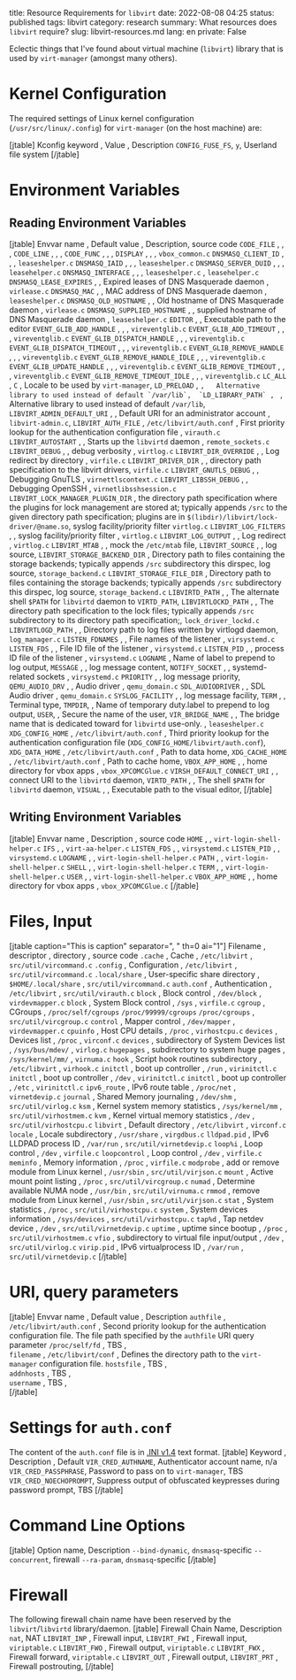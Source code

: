 title: Resource Requirements for `libvirt`
date: 2022-08-08 04:25
status: published
tags: libvirt
category: research
summary: What resources does `libvirt` require?
slug: libvirt-resources.md
lang: en
private: False


Eclectic things that I've found about virtual machine (`libvirt`) library that is used by `virt-manager` (amongst many others).

# Kernel Configuration
The required settings of Linux kernel configuration (`/usr/src/linux/.config`) for `virt-manager` (on 
the host machine) are:

[jtable]
Kconfig keyword ,  Value ,  Description
`CONFIG_FUSE_FS`, `y`, Userland file system
[/jtable]

# Environment Variables
## Reading Environment Variables
[jtable]
Envvar name ,  Default value ,  Description, source code
`CODE_FILE` ,  ,  ,
`CODE_LINE` ,  ,  ,
`CODE_FUNC` ,  ,  ,
`DISPLAY` ,  ,  ,  `vbox_common.c`
`DNSMASQ_CLIENT_ID` ,  ,  ,  `leaseshelper.c`
`DNSMASQ_IAID` ,  ,  ,  `leaseshelper.c`
`DNSMASQ_SERVER_DUID` ,  ,  ,  `leasehelper.c`
`DNSMASQ_INTERFACE` ,  ,  ,  `leaseshelper.c` ,  `leasehelper.c`
`DNSMASQ_LEASE_EXPIRES` ,  ,  Expired leases of DNS Masquerade daemon ,  `virlease.c`
`DNSMASQ_MAC` ,  ,  MAC address of DNS Masquerade daemon ,  `leaseshelper.c`
`DNSMASQ_OLD_HOSTNAME` ,  ,  Old hostname of DNS Masquerade daemon ,  `virlease.c`
`DNSMASQ_SUPPLIED_HOSTNAME` ,  ,  supplied hostname of DNS Masquerade daemon ,  `leaseshelper.c`
`EDITOR` ,  ,  Executable path to the editor
`EVENT_GLIB_ADD_HANDLE` ,  ,  ,  `vireventglib.c`
`EVENT_GLIB_ADD_TIMEOUT` ,  ,  ,  `vireventglib.c`
`EVENT_GLIB_DISPATCH_HANDLE` ,  ,  ,  `vireventglib.c`
`EVENT_GLIB_DISPATCH_TIMEOUT` ,  ,  ,  `vireventglib.c`
`EVENT_GLIB_REMOVE_HANDLE ` ,  ,  ,  `vireventglib.c`
`EVENT_GLIB_REMOVE_HANDLE_IDLE` ,  ,  ,  `vireventglib.c`
`EVENT_GLIB_UPDATE_HANDLE` ,  ,  ,  `vireventglib.c`
`EVENT_GLIB_REMOVE_TIMEOUT` ,  ,  ,  `vireventglib.c`
`EVENT_GLIB_REMOVE_TIMEOUT_IDLE` ,  ,  ,  `vireventglib.c`
`LC_ALL` ,  `C` ,   Locale to be used by `virt-manager`, 
`LD_PRELOAD` ,  `` ,   Alternative library to used instead of default `/var/lib`, 
`LD_LIBRARY_PATH` ,  `` ,   Alternative library to used instead of default `/var/lib`, 
`LIBVIRT_ADMIN_DEFAULT_URI` ,  ,   Default URI for an administrator account ,  `libvirt-admin.c`, 
`LIBVIRT_AUTH_FILE` ,  `/etc/libvirt/auth.conf` ,   First priority lookup for the authentication configuration file ,  `virauth.c`
`LIBVIRT_AUTOSTART` ,  ,   Starts up the `libvirtd` daemon ,  `remote_sockets.c`
`LIBVIRT_DEBUG` ,  ,   debug verbosity ,  `virtlog.c`
`LIBVIRT_DIR_OVERRIDE` ,  ,   Log redirect by directory ,  `virfile.c`
`LIBVIRT_DRIVER_DIR` ,  ,  directory path specification to the libvirt drivers,  `virfile.c`
`LIBVIRT_GNUTLS_DEBUG` ,  ,   Debugging GnuTLS ,  `virnettlscontext.c`
`LIBVIRT_LIBSSH_DEBUG` ,  ,   Debugging OpenSSH ,  `virnetlibsshsession.c`
`LIBVIRT_LOCK_MANAGER_PLUGIN_DIR` ,  the directory path specification where the plugins for lock management are stored at; typically appends `/src` to the given directory path specification; plugins are in `$(libdir)/libvirt/lock-driver/@name.so`,   syslog facility/priority filter  `virtlog.c`
`LIBVIRT_LOG_FILTERS` ,  ,   syslog facility/priority filter ,  `virtlog.c`
`LIBVIRT_LOG_OUTPUT` ,  ,   Log redirect ,  `virtlog.c`
`LIBVIRT_MTAB` ,  ,  mock the `/etc/mtab` file, 
`LIBVIRT_SOURCE` ,  ,   log source, 
`LIBVIRT_STORAGE_BACKEND_DIR` ,  Directory path to files containing the storage backends; typically appends `/src` subdirectory this dirspec,   log source, `storage_backend.c`
`LIBVIRT_STORAGE_FILE_DIR` ,  Directory path to files containing the storage backends; typically appends `/src` subdirectory this dirspec,   log source, `storage_backend.c`
`LIBVIRTD_PATH` , ,  The alternate shell `$PATH` for `libvirtd` daemon to `VIRTD_PATH`,
`LIBVIRTLOCKD_PATH` , ,  The directory path specification to the lock files; typically appends `/src` subdirectory to its directory path specification;, `lock_driver_lockd.c`
`LIBVIRTLOGD_PATH` , ,  Directory path to log files written by virtlogd daemon, `log_manager.c`
`LISTEN_FDNAMES` ,  ,  File names of the listener ,  `virsystemd.c`
`LISTEN_FDS` ,  ,  File ID file of the listener ,  `virsystemd.c`
`LISTEN_PID` ,  ,  process ID file of the listener ,  `virsystemd.c`
`LOGNAME` ,  Name of label to prepend to log output, 
`MESSAGE` ,  ,  log message content, 
`NOTIFY_SOCKET` ,  ,  systemd-related sockets ,  `virsystemd.c`
`PRIORITY` ,  ,  log message priority, 
`QEMU_AUDIO_DRV` ,  ,  Audio driver ,  `qemu_domain.c`
`SDL_AUDIODRIVER` ,  ,  SDL Audio driver ,  `qemu_domain.c`
`SYSLOG_FACILITY` ,  ,  log message facility, 
`TERM` , ,  Terminal type, 
`TMPDIR`,  ,  Name of temporary duty.label to prepend to log output,
`USER`,  ,  Secure the name of the user,
`VIR_BRIDGE_NAME` ,  ,  The bridge name that is dedicated toward for `libvirtd` use-only. ,  `leaseshelper.c`
`XDG_CONFIG_HOME` ,  `/etc/libvirt/auth.conf` ,  Third priority lookup for the authentication configuration file (`XDG_CONFIG_HOME/libvirt/auth.conf`),
`XDG_DATA_HOME` ,  `/etc/libvirt/auth.conf` ,  Path to data home,
`XDG_CACHE_HOME` ,  `/etc/libvirt/auth.conf` ,  Path to cache home,
`VBOX_APP_HOME` , ,  home directory for vbox apps ,  `vbox_XPCOMCGlue.c`
`VIRSH_DEFAULT_CONNECT_URI` , ,  connect URI to the `libvirtd` daemon,
`VIRTD_PATH` , ,  The shell `$PATH` for `libvirtd` daemon,
`VISUAL` ,  ,  Executable path to the visual editor,
[/jtable]

## Writing Environment Variables
[jtable]
Envvar name ,  Description ,  source code
`HOME` ,  ,  `virt-login-shell-helper.c`
`IFS` ,  ,  `virt-aa-helper.c`
`LISTEN_FDS` ,  ,  `virsystemd.c`
`LISTEN_PID` ,  ,  `virsystemd.c`
`LOGNAME` ,  ,  `virt-login-shell-helper.c`
`PATH` ,  ,  `virt-login-shell-helper.c`
`SHELL` ,  ,  `virt-login-shell-helper.c`
`TERM` ,  ,  `virt-login-shell-helper.c`
`USER` ,  ,  `virt-login-shell-helper.c`
`VBOX_APP_HOME` ,  ,  home directory for vbox apps ,  `vbox_XPCOMCGlue.c`
[/jtable]

# Files, Input
[jtable caption="This is caption" separator=", " th=0 ai="1"]
Filename ,  descriptor ,  directory ,  source code
`.cache` ,  Cache ,  `/etc/libvirt` ,  `src/util/vircommand.c`
`.config` ,  Configuration ,  `/etc/libvirt` ,  `src/util/vircommand.c`
`.local/share` ,  User-specific share directory ,  `$HOME/.local/share` ,  `src/util/vircommand.c`
`auth.conf` ,  Authentication ,  `/etc/libvirt` ,  `src/util/virauth.c`
`block` ,  Block control ,  `/dev/block` ,  `virdevmapper.c`
`block` ,  System Block control ,  `/sys` ,  `virfile.c`
`cgroup` ,  CGroups ,  `/proc/self/cgroups` `/proc/99999/cgroups` `/proc/cgroups` ,  `src/util/vircgroup.c`
`control` ,  Mapper control ,  `/dev/mapper` ,  `virdevmapper.c`
`cpuinfo` ,  Host CPU details ,  `/proc` ,  `virhostcpu.c`
`devices` ,  Devices list ,  `/proc` ,  `virconf.c`
`devices` ,  subdirectory of System Devices list ,  `/sys/bus/mdev/` ,  `virlog.c`
`hugepages` ,  subdirectory to system huge pages ,  `/sys/kernel/mm/` ,  `virnuma.c`
`hook` ,  Script hook routines subdirectory ,  `/etc/libvirt` ,  `virhook.c`
`initctl` ,  boot up controller ,  `/run` ,  `virinitctl.c`
`initctl` ,  boot up controller ,  `/dev` ,  `virinitctl.c`
`initctl` ,  boot up controller ,  `/etc` ,  `virinitctl.c`
`ipv6_route` ,  IPv6 route table ,  `/proc/net` ,  `virnetdevip.c`
`journal` ,  Shared Memory journaling ,  `/dev/shm` ,  `src/util/virlog.c`
`ksm` ,  Kernel system memory statistics ,  `/sys/kernel/mm` ,  `src/util/virhostmem.c`
`kvm` ,  Kernel virtual memory statistics ,  `/dev` ,  `src/util/virhostcpu.c`
`libvirt` ,  Default directory ,  `/etc/libvirt` ,  `virconf.c`
`locale` ,  Locale subdirectory ,  `/usr/share` ,  `virgdbus.c`
`lldpad.pid` ,  IPv6 LLDPAD process ID ,  `/var/run` ,  `src/util/virnetdevip.c`
`loop%i` ,  Loop control ,  `/dev` ,  `virfile.c`
`loopcontrol` ,  Loop control ,  `/dev` ,  `virfile.c`
`meminfo` ,  Memory information ,  `/proc` ,  `virfile.c`
`modprobe` ,  add or remove module from Linux kernel ,  `/usr/sbin` ,  `src/util/virjson.c`
`mount` ,  Active mount point listing ,  `/proc` ,  `src/util/vircgroup.c`
`numad` ,  Determine available NUMA node ,  `/usr/bin` ,  `src/util/virnuma.c`
`rmmod` ,  remove module from Linux kernel ,  `/usr/sbin` ,  `src/util/virjson.c`
`stat` ,  System statistics ,  `/proc` ,  `src/util/virhostcpu.c`
`system` ,  System devices information ,  `/sys/devices` ,  `src/util/virhostcpu.c`
`tap%d` ,  Tap netdev device ,  `/dev` ,  `src/util/virnetdevip.c`
`uptime` ,  uptime since bootup ,  `/proc` ,  `src/util/virhostmem.c`
`vfio` ,  subdirectory to virtual file input/output ,  `/dev` ,  `src/util/virlog.c`
`virip.pid` ,  IPv6 virtualprocess ID ,  `/var/run` ,  `src/util/virnetdevip.c`
[/jtable]

# URI, query parameters
[jtable]
Envvar name ,  Default value ,  Description
`authfile` ,  `/etc/libvirt/auth.conf` ,  Second priority lookup for the authentication configuration file.  The file path specified by the `authfile` URI query parameter
`/proc/self/fd` ,  TBS ,  
`filename` ,  `/etc/libvirt/conf` ,   Defines the directory path to the `virt-manager` configuration file.
`hostsfile` ,  TBS ,  
`addnhosts` ,  TBS ,  
`username` ,  TBS ,  
[/jtable]

# Settings for `auth.conf`
The content of the `auth.conf` file is in [.INI v1.4](https://cloanto.com/specs/ini/#escapesequences) text format.
[jtable]
Keyword ,  Description ,  Default
`VIR_CRED_AUTHNAME`, Authenticator account name, n/a
`VIR_CRED_PASSPHRASE`, Password to pass on to `virt-manager`, TBS
`VIR_CRED_NOECHOPROMPT`, Suppress output of obfuscated keypresses during password prompt, TBS
[/jtable]


# Command Line Options

[jtable]
Option name,  Description
`--bind-dynamic`, `dnsmasq`-specific
`--concurrent`, firewall
`--ra-param`, `dnsmasq`-specific
[/jtable]

# Firewall 
The following firewall chain name have been reserved by the `libvirt`/`libvirtd` library/daemon.
[jtable]
Firewall Chain Name,  Description
`nat`,		  NAT
`LIBVIRT_INP` ,   Firewall input, 
`LIBVIRT_FWI` ,   Firewall input, `viriptable.c`
`LIBVIRT_FWO` ,   Firewall output, `viriptable.c`
`LIBVIRT_FWX` ,   Firewall forward, `viriptable.c`
`LIBVIRT_OUT` ,   Firewall output, 
`LIBVIRT_PRT` ,   Firewall postrouting, 
[/jtable]
